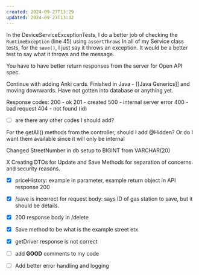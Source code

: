 ```yaml
---
created: 2024-09-27T13:29
updated: 2024-09-27T13:32
---
```

In the DeviceServiceExceptionTests, I do a better job of checking the `RuntimeException` (line 45) using `assertThrows`
In all of my Service class tests, for the `save()`, I just say it throws an exception. It would be a better test to say what it throws and the message. 

You have to have better return responses from the server for Open API spec. 

Continue with adding Anki cards. Finished in Java - [[Java Generics]] and moving downwards. Have not gotten into database or anything yet. 

Response codes: 
200 - ok
201 - created 
500 - internal server error
400 - bad request 
404 - not found (id)
- [ ] are there any other codes I should add? 

For the getAll() methods from the controller, should I add @Hidden? Or do I want them available since it will only be internal 

Changed StreetNumber in db setup to BIGINT from VARCHAR(20)

X Creating DTOs for Update and Save Methods for separation of concerns and security reasons. 

- [x] priceHistory: example in parameter, example return object in API response 200 
- [x] /save is incorrect for request body: says ID of gas station to save, but it should be details. 
- [x] 200 response body in /delete
- [x] Save method to be what is the example street etx
- [x] getDriver response is not correct 
- [ ] add **GOOD** comments to my code
- [ ] Add better error handling and logging 

